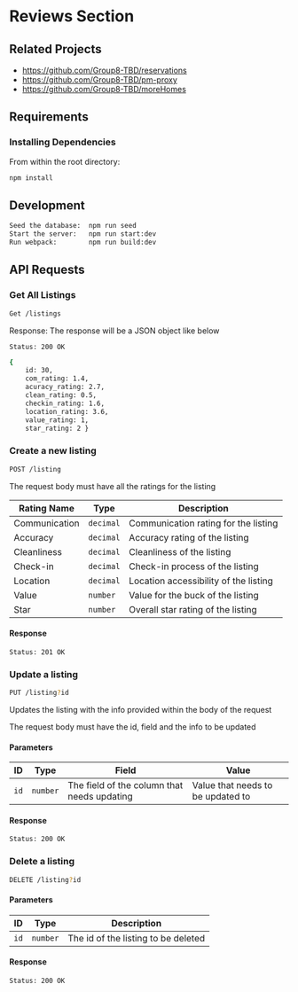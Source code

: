 # Reviews Section

## Related Projects

  - https://github.com/Group8-TBD/reservations
  - https://github.com/Group8-TBD/pm-proxy
  - https://github.com/Group8-TBD/moreHomes

## Requirements

### Installing Dependencies

From within the root directory:

```sh
npm install
```
## Development
```sh
Seed the database:  npm run seed
Start the server:   npm run start:dev
Run webpack:        npm run build:dev
```
## API Requests

### Get All Listings
```sh
Get /listings
```
Response:
The response will be a JSON object like below

`Status: 200 OK`
```sh
{
    id: 30,
    com_rating: 1.4,
    acuracy_rating: 2.7,
    clean_rating: 0.5,
    checkin_rating: 1.6,
    location_rating: 3.6,
    value_rating: 1,
    star_rating: 2 }
```
### Create a new listing
```sh
POST /listing
```
The request body must have all the ratings for the listing

| Rating Name | Type | Description |
| ---- | ---- | ----------- |
| Communication | `decimal` | Communication rating for the listing |
| Accuracy | `decimal` | Accuracy rating of the listing |
| Cleanliness | `decimal` |Cleanliness of the listing |
| Check-in | `decimal` | Check-in process of the listing |
| Location | `decimal` | Location accessibility of the listing |
| Value | `number` | Value for the buck of the listing |
| Star | `number` | Overall star rating of the listing |

#### Response
`Status: 201 OK`

### Update a listing
```sh
PUT /listing?id
```
Updates the listing with the info provided within the body of the request

The request body must have the id, field and the info to be updated

#### Parameters
| ID | Type | Field | Value |
| --- | --- | --- | --- |
| `id` | `number` | The field of the column that needs updating | Value that needs to be updated to|

#### Response
`Status: 200 OK`

### Delete a listing
```sh
DELETE /listing?id
```
#### Parameters
| ID | Type | Description |
| --- | --- | --- |
| `id` | `number` | The id of the listing to be deleted |

#### Response
`Status: 200 OK`


